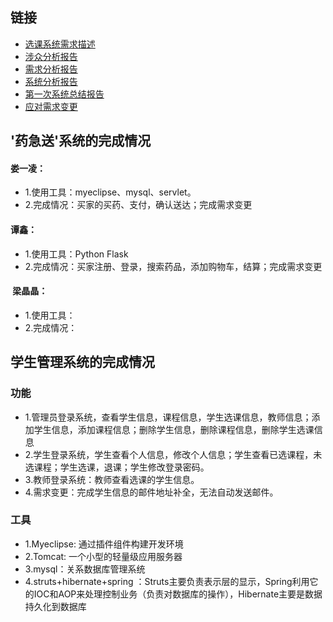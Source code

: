 ## 链接
* [选课系统需求描述](https://github.com/llandll/OO-Course/blob/master/%E4%BD%9C%E4%B8%9A2%EF%BC%9A%E8%AF%BE%E7%A8%8B%E7%AE%A1%E7%90%86%E7%B3%BB%E7%BB%9F.md)
* [涉众分析报告](https://github.com/wcl199343/OO-Course/blob/master/%E4%BD%9C%E4%B8%9A3%EF%BC%9A%E6%B6%89%E4%BC%97%E5%88%86%E6%9E%90%E6%8A%A5%E5%91%8A%20.md)
* [需求分析报告](https://github.com/wcl199343/OO-Course/edit/master/%E4%BD%9C%E4%B8%9A4%EF%BC%9A%E9%9C%80%E6%B1%82%E5%88%86%E6%9E%90%E6%8A%A5%E5%91%8A.md)
* [系统分析报告](https://github.com/wcl199343/OO-Course/blob/master/%E4%BD%9C%E4%B8%9A5%EF%BC%9A%E7%B3%BB%E7%BB%9F%E5%88%86%E6%9E%90.md)
* [第一次系统总结报告](https://github.com/wcl199343/OO-Course/blob/master/%E4%BD%9C%E4%B8%9A7%EF%BC%9A%E7%AC%AC%E4%B8%80%E6%AC%A1%E7%B3%BB%E7%BB%9F%E6%80%BB%E7%BB%93%E6%8A%A5%E5%91%8A/%E8%AF%B4%E6%98%8E%E6%8A%A5%E5%91%8A.md)
* [应对需求变更](https://github.com/wcl199343/OO-Course/blob/master/%E4%BD%9C%E4%B8%9A9%EF%BC%9A%E5%BA%94%E5%AF%B9%E9%9C%80%E6%B1%82%E5%8F%98%E6%9B%B4.md)
## '药急送'系统的完成情况
#### 娄一凌：
* 1.使用工具：myeclipse、mysql、servlet。
* 2.完成情况：买家的买药、支付，确认送达；完成需求变更
#### 谭鑫：
* 1.使用工具：Python Flask
* 2.完成情况：买家注册、登录，搜索药品，添加购物车，结算；完成需求变更
####  梁晶晶：
* 1.使用工具：
* 2.完成情况：
## 学生管理系统的完成情况
### 功能
* 1.管理员登录系统，查看学生信息，课程信息，学生选课信息，教师信息；添加学生信息，添加课程信息；删除学生信息，删除课程信息，删除学生选课信息
* 2.学生登录系统，学生查看个人信息，修改个人信息；学生查看已选课程，未选课程；学生选课，退课；学生修改登录密码。
* 3.教师登录系统：教师查看选课的学生信息。
* 4.需求变更：完成学生信息的邮件地址补全，无法自动发送邮件。
### 工具
* 1.Myeclipse: 通过插件组件构建开发环境
* 2.Tomcat: 一个小型的轻量级应用服务器
* 3.mysql：关系数据库管理系统
* 4.struts+hibernate+spring ：Struts主要负责表示层的显示，Spring利用它的IOC和AOP来处理控制业务（负责对数据库的操作），Hibernate主要是数据持久化到数据库
